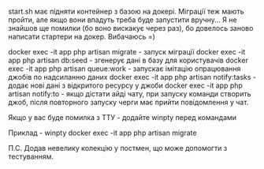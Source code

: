 start.sh має підняти контейнер з базою  на докері. Міграції теж мають пройти, але якщо вони впадуть треба буде запустити вручну... Я не знайшов ще помилки (бо воно вискакує через раз), бо довелось заново написати стартери на докер. Вибачаюсь =)

docker exec -it app php artisan migrate - запуск міграції
docker exec -it app php artisan db:seed - згенерує дані в базу для користувачів
docker exec -it app php artisan queue:work - запускає імітацію опрацювання джобів по надсиланню даних
docker exec -it app php artisan notify:tasks - додає нові дані з відкритого ресурсу у джоби
docker exec -it app php artisan notify:to - якщо дістати айді чату, при запуску команди створить джоб, після повторного запуску черги має прийти повідомлення у чат.

Якщо у вас буде помилка з ТТУ - додайте winpty перед командами

Приклад - winpty docker exec -it app php artisan migrate

П.С. Додав невелику колекцію у постмен, що може допомогти з тестуванням.